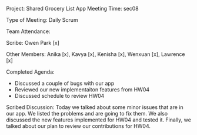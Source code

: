 Project: Shared Grocery List App
Meeting Time: sec08

Type of Meeting: Daily Scrum

Team Attendance:

Scribe: Owen Park [x]

Other Members: Anika [x], Kavya [x], Kenisha [x], Wenxuan [x], Lawrence [x]

Completed Agenda:
- Discussed a couple of bugs with our app
- Reviewed our new implementaiton features from HW04
- Discussed schedule to review HW04
  
Scribed Discussion:
Today we talked about some minor issues that are in our app. We listed the problems and are going to fix them. We also discussed the new features implemented for HW04 and tested it. Finally, we talked about our plan to review our contributions for HW04.
